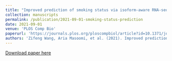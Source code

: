 ```yaml
---
title: "Improved prediction of smoking status via isoform-aware RNA-seq deep learning models"
collection: manuscripts
permalink: /publication/2021-09-01-smoking-status-prediction
date: 2021-09-01
venue: 'PLOS Comp Bio'
paperurl: 'https://journals.plos.org/ploscompbiol/article?id=10.1371/journal.pcbi.1009433'
authors: 'Zifeng Wang, Aria Masoomi, et al. (2021). Improved prediction of smoking status via isoform-aware RNA-seq deep learning models. <i>PLOS Computational Biology</i>.'
---
```


<a href='https://journals.plos.org/ploscompbiol/article?id=10.1371/journal.pcbi.1009433'>Download paper here</a>
